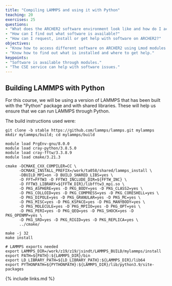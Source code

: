 ```yaml
---
title: "Compiling LAMMPS and using it with Python"
teaching: 20
exercises: 25
questions:
- "What does the ARCHER2 software environment look like and how do I access software?"
- "How can I find out what software is available?"
- "How can I request, install or get help with software on ARCHER2?"
objectives:
- "Know how to access different software on ARCHER2 using Lmod modules."
- "Know how to find out what is installed and where to get help."
keypoints:
- "Software is available through modules."
- "The CSE service can help with software issues."
---
```


## Building LAMMPS with Python

For this course, we will be using a version of LAMMPS that has been built with 
the "Python" package and with shared libraries. These will help us ensure that 
we can run LAMMPS through Python.

The build instructions used were:

```
git clone -b stable https://github.com/lammps/lammps.git mylammps
mkdir mylammps/build; cd mylammps/build

module load PrgEnv-gnu/8.0.0
module load cray-python/3.8.5.0
module load cray-fftw/3.3.8.9
module load cmake/3.21.3

cmake -DCMAKE_CXX_COMPILER=CC \
      -DCMAKE_INSTALL_PREFIX=/work/ta058/shared/lammps_install \
      -DBUILD_MPI=on -D BUILD_SHARED_LIBS=yes \
      -D FFT=FFTW3 -D FFTW3_INCLUDE_DIR=${FFTW_INC} \
      -D FFTW3_LIBRARY=${FFTW_DIR}/libfftw3_mpi.so \
      -D PKG_ASPHERE=yes -D PKG_BODY=yes -D PKG_CLASS2=yes \
      -D PKG_COLLOID=yes -D PKG_COMPRESS=yes -D PKG_CORESHELL=yes \
      -D PKG_DIPOLE=yes -D PKG_GRANULAR=yes -D PKG_MC=yes \
      -D PKG_MISC=yes -D PKG_KSPACE=yes -D PKG_MANYBODY=yes \
      -D PKG_MOLECULE=yes -D PKG_MPIIO=yes -D PKG_OPT=yes \
      -D PKG_PERI=yes -D PKG_QEQ=yes -D PKG_SHOCK=yes -D PKG_OPENMP=yes \
      -D PKG_SRD=yes -D PKG_RIGID=yes -D PKG_REPLICA=yes \
      ../cmake/

make -j 32
make install

```


```
# LAMMPS exports needed
export LAMMPS_DIR=/work/z19/z19/jsindt/LAMMPS_BUILD/mylammps/install
export PATH=${PATH}:${LAMMPS_DIR}/bin
export LD_LIBRARY_PATH=${LD_LIBRARY_PATH}:${LAMMPS_DIR}/lib64
export PYTHONPATH=${PYTHONPATH}:${LAMMPS_DIR}/lib/python3.9/site-packages
```
{% include links.md %}

